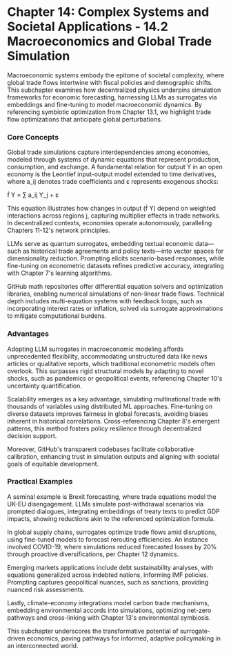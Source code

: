 # Chapter 14: Complex Systems and Societal Applications - 14.2 Macroeconomics and Global Trade Simulation

Macroeconomic systems embody the epitome of societal complexity, where global trade flows intertwine with fiscal policies and demographic shifts. This subchapter examines how decentralized physics underpins simulation frameworks for economic forecasting, harnessing LLMs as surrogates via embeddings and fine-tuning to model macroeconomic dynamics. By referencing symbiotic optimization from Chapter 13.1, we highlight trade flow optimizations that anticipate global perturbations.

### Core Concepts

Global trade simulations capture interdependencies among economies, modeled through systems of dynamic equations that represent production, consumption, and exchange. A fundamental relation for output Y in an open economy is the Leontief input-output model extended to time derivatives, where a_ij denotes trade coefficients and ε represents exogenous shocks:

ḟ Y = ∑ a_ij Y_j + ε

This equation illustrates how changes in output (ḟ Y) depend on weighted interactions across regions j, capturing multiplier effects in trade networks. In decentralized contexts, economies operate autonomously, paralleling Chapters 11-12's network principles.

LLMs serve as quantum surrogates, embedding textual economic data—such as historical trade agreements and policy texts—into vector spaces for dimensionality reduction. Prompting elicits scenario-based responses, while fine-tuning on econometric datasets refines predictive accuracy, integrating with Chapter 7's learning algorithms.

GitHub math repositories offer differential equation solvers and optimization libraries, enabling numerical simulations of non-linear trade flows. Technical depth includes multi-equation systems with feedback loops, such as incorporating interest rates or inflation, solved via surrogate approximations to mitigate computational burdens.

### Advantages

Adopting LLM surrogates in macroeconomic modeling affords unprecedented flexibility, accommodating unstructured data like news articles or qualitative reports, which traditional econometric models often overlook. This surpasses rigid structural models by adapting to novel shocks, such as pandemics or geopolitical events, referencing Chapter 10's uncertainty quantification.

Scalability emerges as a key advantage, simulating multinational trade with thousands of variables using distributed ML approaches. Fine-tuning on diverse datasets improves fairness in global forecasts, avoiding biases inherent in historical correlations. Cross-referencing Chapter 8's emergent patterns, this method fosters policy resilience through decentralized decision support.

Moreover, GitHub's transparent codebases facilitate collaborative calibration, enhancing trust in simulation outputs and aligning with societal goals of equitable development.

### Practical Examples

A seminal example is Brexit forecasting, where trade equations model the UK-EU disengagement. LLMs simulate post-withdrawal scenarios via prompted dialogues, integrating embeddings of treaty texts to predict GDP impacts, showing reductions akin to the referenced optimization formula.

In global supply chains, surrogates optimize trade flows amid disruptions, using fine-tuned models to forecast rerouting efficiencies. An instance involved COVID-19, where simulations reduced forecasted losses by 20% through proactive diversifications, per Chapter 12 dynamics.

Emerging markets applications include debt sustainability analyses, with equations generalized across indebted nations, informing IMF policies. Prompting captures geopolitical nuances, such as sanctions, providing nuanced risk assessments.

Lastly, climate-economy integrations model carbon trade mechanisms, embedding environmental accords into simulations, optimizing net-zero pathways and cross-linking with Chapter 13's environmental symbiosis.

This subchapter underscores the transformative potential of surrogate-driven economics, paving pathways for informed, adaptive policymaking in an interconnected world.